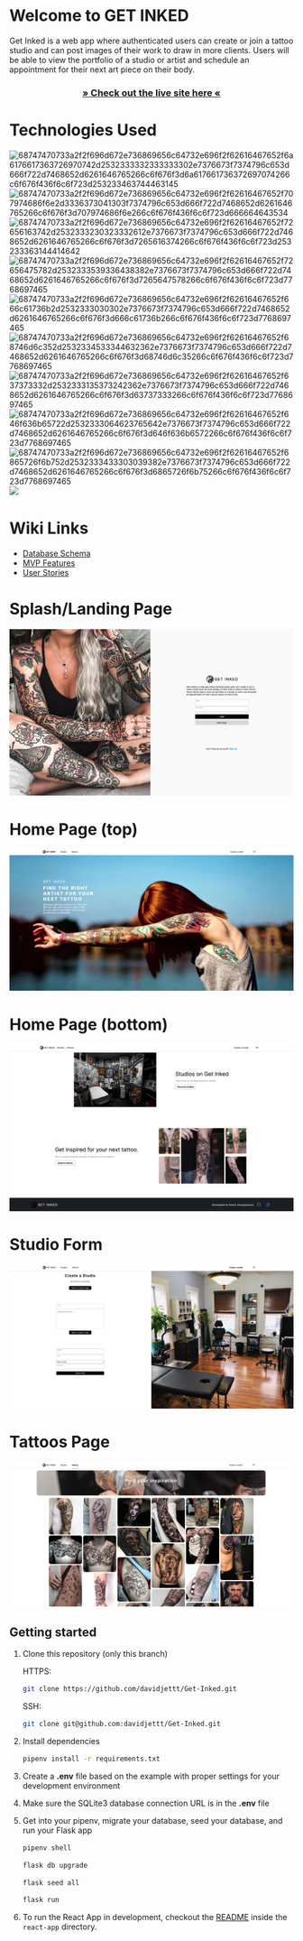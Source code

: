 # Welcome to GET INKED


Get Inked is a web app where authenticated users can create or join a tattoo studio and can post images of their work to draw in more clients. Users will be able to view the portfolio of a studio or artist and schedule an appointment for their next art piece on their body.


<h3 align='center'>
 <a target='_blank' href="https://get-inked-app.herokuapp.com">» Check out the live site here «</a>
</h3>


# Technologies Used
![68747470733a2f2f696d672e736869656c64732e696f2f62616467652f6a6176617363726970742d2532333332333333302e7376673f7374796c653d666f722d7468652d6261646765266c6f676f3d6a617661736372697074266c6f676f436f6c6f723d253233463744463145](https://user-images.githubusercontent.com/94085979/187011760-2ab7d8fe-2020-40d8-84a1-3e463ae6718e.svg)
![68747470733a2f2f696d672e736869656c64732e696f2f62616467652f707974686f6e2d3336373041303f7374796c653d666f722d7468652d6261646765266c6f676f3d707974686f6e266c6f676f436f6c6f723d666664643534](https://user-images.githubusercontent.com/94085979/187011776-0d845678-5763-439f-a668-eda3fb7221c2.svg)
![68747470733a2f2f696d672e736869656c64732e696f2f62616467652f72656163742d2532333230323332612e7376673f7374796c653d666f722d7468652d6261646765266c6f676f3d7265616374266c6f676f436f6c6f723d253233363144414642](https://user-images.githubusercontent.com/94085979/187011810-b9378e1a-8d2d-49ea-8d3d-eb3e83447c13.svg)
![68747470733a2f2f696d672e736869656c64732e696f2f62616467652f72656475782d2532333539336438382e7376673f7374796c653d666f722d7468652d6261646765266c6f676f3d7265647578266c6f676f436f6c6f723d7768697465](https://user-images.githubusercontent.com/94085979/187011814-ffd57673-d860-42dc-833b-20c793553b00.svg)
![68747470733a2f2f696d672e736869656c64732e696f2f62616467652f666c61736b2d2532333030302e7376673f7374796c653d666f722d7468652d6261646765266c6f676f3d666c61736b266c6f676f436f6c6f723d7768697465](https://user-images.githubusercontent.com/94085979/187011818-cc5ab8af-d4b6-413f-b633-07fffc666ff6.svg)
![68747470733a2f2f696d672e736869656c64732e696f2f62616467652f68746d6c352d2532334533344632362e7376673f7374796c653d666f722d7468652d6261646765266c6f676f3d68746d6c35266c6f676f436f6c6f723d7768697465](https://user-images.githubusercontent.com/94085979/187011820-bbcedb49-f350-456d-8d11-14326b394b2c.svg)
![68747470733a2f2f696d672e736869656c64732e696f2f62616467652f637373332d2532333135373242362e7376673f7374796c653d666f722d7468652d6261646765266c6f676f3d63737333266c6f676f436f6c6f723d7768697465](https://user-images.githubusercontent.com/94085979/187011825-efa962b0-85f6-4ead-a408-835f449860e9.svg)
![68747470733a2f2f696d672e736869656c64732e696f2f62616467652f646f636b65722d2532333064623765642e7376673f7374796c653d666f722d7468652d6261646765266c6f676f3d646f636b6572266c6f676f436f6c6f723d7768697465](https://user-images.githubusercontent.com/94085979/187011829-d3f5161e-f9df-4432-8a2b-00a4c583740f.svg)
![68747470733a2f2f696d672e736869656c64732e696f2f62616467652f6865726f6b752d2532333433303039382e7376673f7374796c653d666f722d7468652d6261646765266c6f676f3d6865726f6b75266c6f676f436f6c6f723d7768697465](https://user-images.githubusercontent.com/94085979/187011832-f41fd6fb-9845-4e2b-8423-4c58848612a4.svg)
![](https://img.shields.io/badge/-Amazon%20S3-569A31?logo=amazon-s3&logoColor=white&style=for-the-badge)

# Wiki Links
- [Database Schema](https://github.com/davidjettt/Get-Inked/wiki/Database-Schema)
- [MVP Features](https://github.com/davidjettt/Get-Inked/wiki/MVP-Features)
- [User Stories](https://github.com/davidjettt/Get-Inked/wiki/User-Stories)

# Splash/Landing Page
![](react-app/src/Images/app-screenshots/get-inked-splash-page.png)

# Home Page (top)
![](react-app/src/Images/app-screenshots/get-inked-homepage-top.png)

# Home Page (bottom)
![](react-app/src/Images/app-screenshots/get-inked-homepage-bottom.png)

# Studio Form
![](react-app/src/Images/app-screenshots/get-inked-studio-form.png)

# Tattoos Page
![](react-app/src/Images/app-screenshots/get-inked-tattoos-2.png)

## Getting started
1. Clone this repository (only this branch)

   HTTPS:
   ```bash
   git clone https://github.com/davidjettt/Get-Inked.git
   ```

   SSH:
   ```bash
   git clone git@github.com:davidjettt/Get-Inked.git
   ```

2. Install dependencies

      ```bash
      pipenv install -r requirements.txt
      ```

3. Create a **.env** file based on the example with proper settings for your
   development environment
4. Make sure the SQLite3 database connection URL is in the **.env** file

5. Get into your pipenv, migrate your database, seed your database, and run your Flask app

   ```bash
   pipenv shell
   ```

   ```bash
   flask db upgrade
   ```

   ```bash
   flask seed all
   ```

   ```bash
   flask run
   ```

6. To run the React App in development, checkout the [README](./react-app/README.md) inside the `react-app` directory.


<br>

<!-- ## Deploy to Heroku
This repo comes configured with Github Actions. When you push to your main branch, Github will automatically pull your code, package and push it to Heroku, and then release the new image and run db migrations.

1. Write your Dockerfile. In order for the Github action to work effectively, it must have a configured Dockerfile. Follow the comments found in this [Dockerfile](./Dockerfile) to write your own!

2. Create a new project on Heroku.

3. Under Resources click "Find more add-ons" and add the add on called "Heroku Postgres".

4. Configure production environment variables. In your Heroku app settings -> config variables you should have two environment variables set:

   |    Key          |    Value    |
   | -------------   | ----------- |
   | `DATABASE_URL`  | Autogenerated when adding postgres to Heroku app |
   | `SECRET_KEY`    | Random string full of entropy |

5. Generate a Heroku OAuth token for your Github Action. To do so, log in to Heroku via your command line with `heroku login`. Once you are logged in, run `heroku authorizations:create`. Copy the GUID value for the Token key.

6. In your Github Actions Secrets you should have two environment variables set. You can set these variables via your Github repository settings -> secrets -> actions. Click "New respository secret" to create
each of the following variables:

   |    Key            |    Value    |
   | -------------     | ----------- |
   | `HEROKU_API_KEY`  | Heroku Oauth Token (from step 6)|
   | `HEROKU_APP_NAME` | Heroku app name    |

7. Push to your `main` branch! This will trigger the Github Action to build your Docker image and deploy your application to the Heroku container registry. Please note that the Github Action will automatically upgrade your production database with `flask db upgrade`. However, it will *not* automatically seed your database. You must manually seed your production database if/when you so choose (see step 8).

8. *Attention!* Please run this command *only if you wish to seed your production database*: `heroku run -a HEROKU_APP_NAME flask seed all`

## Helpful commands
|    Command            |    Purpose    |
| -------------         | ------------- |
| `pipenv shell`        | Open your terminal in the virtual environment and be able to run flask commands without a prefix |
| `pipenv run`          | Run a command from the context of the virtual environment without actually entering into it. You can use this as a prefix for flask commands  |
| `flask db upgrade`    | Check in with the database and run any needed migrations  |
| `flask db downgrade`  | Check in with the database and revert any needed migrations  |
| `flask seed all`      | Just a helpful syntax to run queries against the db to seed data. See the **app/seeds** folder for reference and more details |
| `heroku login -i`      | Authenticate your heroku-cli using the command line. Drop the -i to authenticate via the browser |
| `heroku authorizations:create` | Once authenticated, use this to generate an Oauth token |
| `heroku run -a <app name>` | Run a command from within the deployed container on Heroku | -->
